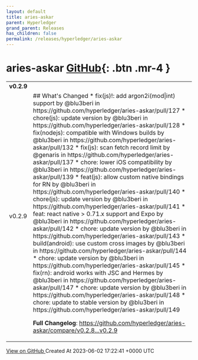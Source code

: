 ```yaml
---
layout: default
title: aries-askar
parent: Hyperledger
grand_parent: Releases
has_children: false
permalink: /releases/hyperledger/aries-askar
---
```


# aries-askar <span class="fs-3 right-align">[GitHub](https://github.com/hyperledger/aries-askar){: .btn .mr-4 }</span>


<div>
    <table>
        <tr>
            <td colspan="2">
                <b>
                    v0.2.9
                </b>
            </td>
        </tr>
        <tr>
            <td>
                <span class="chip">
                    v0.2.9
                </span>
            </td>
            <td>
                ## What's Changed
* fix(js)!: add argon2i(mod|int) support by @blu3beri in https://github.com/hyperledger/aries-askar/pull/127
* chore(js): update version by @blu3beri in https://github.com/hyperledger/aries-askar/pull/128
* fix(nodejs): compatible with Windows builds by @blu3beri in https://github.com/hyperledger/aries-askar/pull/132
* fix(js): scan fetch record limit by @genaris in https://github.com/hyperledger/aries-askar/pull/137
* chore: lower iOS compatibility by @blu3beri in https://github.com/hyperledger/aries-askar/pull/139
* feat(js): allow custom native bindings for RN by @blu3beri in https://github.com/hyperledger/aries-askar/pull/140
* chore(js): update version by @blu3beri in https://github.com/hyperledger/aries-askar/pull/141
* feat: react native > 0.71.x support and Expo by @blu3beri in https://github.com/hyperledger/aries-askar/pull/142
* chore: update version by @blu3beri in https://github.com/hyperledger/aries-askar/pull/143
* build(android): use custom cross images by @blu3beri in https://github.com/hyperledger/aries-askar/pull/144
* chore: update version by @blu3beri in https://github.com/hyperledger/aries-askar/pull/145
* fix(rn): android works with JSC and Hermes by @blu3beri in https://github.com/hyperledger/aries-askar/pull/147
* chore: update version by @blu3beri in https://github.com/hyperledger/aries-askar/pull/148
* chore: update to stable version by @blu3beri in https://github.com/hyperledger/aries-askar/pull/149


**Full Changelog**: https://github.com/hyperledger/aries-askar/compare/v0.2.8...v0.2.9
            </td>
        </tr>
    </table>
    <a href="https://github.com/hyperledger/aries-askar/releases/tag/v0.2.9" class=".btn">
        View on GitHub
    </a>
    <span class="right-align">
        Created At 2023-06-02 17:22:41 +0000 UTC
    </span>
</div>

